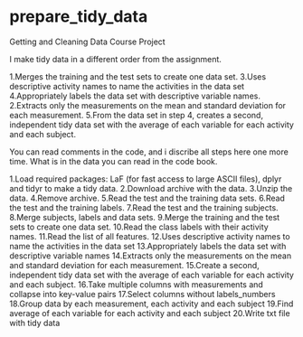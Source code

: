 # prepare_tidy_data
Getting and Cleaning Data Course Project

I make tidy data in a different order from the assignment.

1.Merges the training and the test sets to create one data set.
3.Uses descriptive activity names to name the activities in the data set
4.Appropriately labels the data set with descriptive variable names. 
2.Extracts only the measurements on the mean and standard deviation for each measurement. 
5.From the data set in step 4, creates a second, independent tidy data set with the average of each variable for each activity and each subject.

You can read comments in the code, and i discribe all steps here one more time. What is in the data you can read in the code book.

1.Load required packages: LaF (for fast access to large ASCII files), dplyr and tidyr to make a tidy data.
2.Download archive with the data.
3.Unzip the data.
4.Remove archive.
5.Read the test and the training data sets.
6.Read the test and the training labels.
7.Read the test and the training subjects.
8.Merge subjects, labels and data sets.
9.Merge the training and the test sets to create one data set.
10.Read the class labels with their activity names.
11.Read the list of all features.
12.Uses descriptive activity names to name the activities in the data set
13.Appropriately labels the data set with descriptive variable names
14.Extracts only the measurements on the mean and standard deviation for each measurement.
15.Create a second, independent tidy data set with the average of each variable for each activity and each subject.
16.Take multiple columns with measurements and collapse into key-value pairs
17.Select columns without labels_numbers
18.Group data by each measurement, each activity and each subject
19.Find average of each variable for each activity and each subject
20.Write txt file with tidy data


